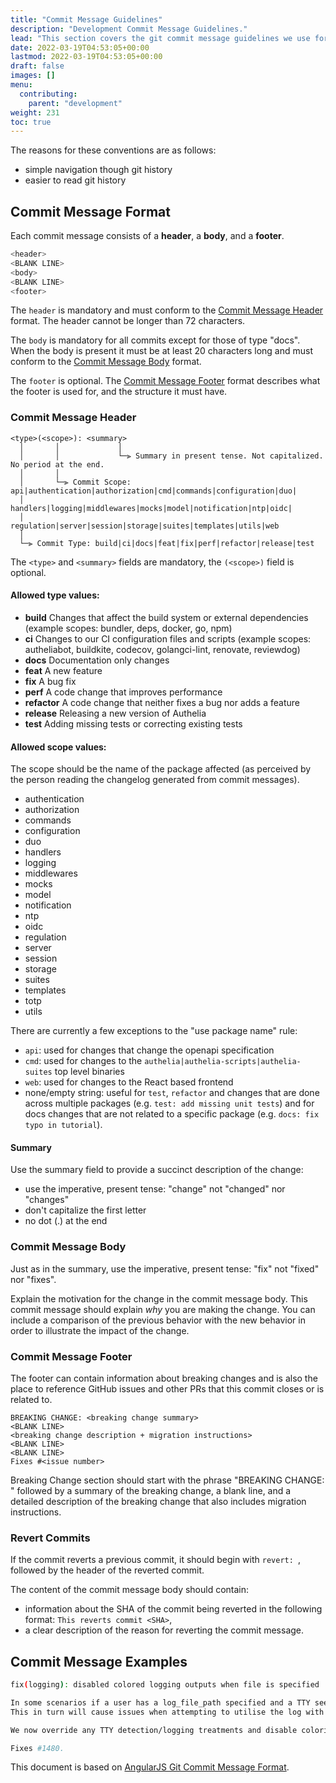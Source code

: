 ```yaml
---
title: "Commit Message Guidelines"
description: "Development Commit Message Guidelines."
lead: "This section covers the git commit message guidelines we use for development."
date: 2022-03-19T04:53:05+00:00
lastmod: 2022-03-19T04:53:05+00:00
draft: false
images: []
menu:
  contributing:
    parent: "development"
weight: 231
toc: true
---
```


The reasons for these conventions are as follows:

- simple navigation though git history
- easier to read git history

## Commit Message Format

Each commit message consists of a **header**, a **body**, and a **footer**.

```bash
<header>
<BLANK LINE>
<body>
<BLANK LINE>
<footer>
```

The `header` is mandatory and must conform to the [Commit Message Header](#commit-message-header) format. The header
cannot be longer than 72 characters.

The `body` is mandatory for all commits except for those of type "docs". When the body is present it must be at least 20
characters long and must conform to the [Commit Message Body](#commit-message-body) format.

The `footer` is optional. The [Commit Message Footer](#commit-message-footer) format describes what the footer is used
for, and the structure it must have.

### Commit Message Header

```
<type>(<scope>): <summary>
  │       │             │
  │       │             └─⫸ Summary in present tense. Not capitalized. No period at the end.
  │       │
  │       └─⫸ Commit Scope: api|authentication|authorization|cmd|commands|configuration|duo|
  │                          handlers|logging|middlewares|mocks|model|notification|ntp|oidc|
  │                          regulation|server|session|storage|suites|templates|utils|web
  │
  └─⫸ Commit Type: build|ci|docs|feat|fix|perf|refactor|release|test
```

The `<type>` and `<summary>` fields are mandatory, the `(<scope>)` field is optional.

#### Allowed type values:

* **build** Changes that affect the build system or external dependencies
  (example scopes: bundler, deps, docker, go, npm)
* **ci** Changes to our CI configuration files and scripts
  (example scopes: autheliabot, buildkite, codecov, golangci-lint, renovate, reviewdog)
* **docs** Documentation only changes
* **feat** A new feature
* **fix** A bug fix
* **perf** A code change that improves performance
* **refactor** A code change that neither fixes a bug nor adds a feature
* **release** Releasing a new version of Authelia
* **test** Adding missing tests or correcting existing tests

#### Allowed scope values:

The scope should be the name of the package affected (as perceived by the person reading the changelog generated from
commit messages).

* authentication
* authorization
* commands
* configuration
* duo
* handlers
* logging
* middlewares
* mocks
* model
* notification
* ntp
* oidc
* regulation
* server
* session
* storage
* suites
* templates
* totp
* utils

There are currently a few exceptions to the "use package name" rule:

* `api`: used for changes that change the openapi specification
* `cmd`: used for changes to the `authelia|authelia-scripts|authelia-suites` top level binaries
* `web`: used for changes to the React based frontend
* none/empty string: useful for `test`, `refactor` and changes that are done across multiple packages
  (e.g. `test: add missing unit tests`) and for docs changes that are not related to a specific package
  (e.g. `docs: fix typo in tutorial`).

#### Summary

Use the summary field to provide a succinct description of the change:

* use the imperative, present tense: "change" not "changed" nor "changes"
* don't capitalize the first letter
* no dot (.) at the end

### Commit Message Body

Just as in the summary, use the imperative, present tense: "fix" not "fixed" nor "fixes".

Explain the motivation for the change in the commit message body. This commit message should explain _why_ you are
making the change. You can include a comparison of the previous behavior with the new behavior in order to illustrate
the impact of the change.

### Commit Message Footer

The footer can contain information about breaking changes and is also the place to reference GitHub issues and other PRs
that this commit closes or is related to.

```
BREAKING CHANGE: <breaking change summary>
<BLANK LINE>
<breaking change description + migration instructions>
<BLANK LINE>
<BLANK LINE>
Fixes #<issue number>
```

Breaking Change section should start with the phrase "BREAKING CHANGE: " followed by a summary of the breaking change, a
blank line, and a detailed description of the breaking change that also includes migration instructions.

### Revert Commits

If the commit reverts a previous commit, it should begin with `revert: `, followed by the header of the reverted commit.

The content of the commit message body should contain:

- information about the SHA of the commit being reverted in the following format: `This reverts commit <SHA>`,
- a clear description of the reason for reverting the commit message.

## Commit Message Examples

```bash
fix(logging): disabled colored logging outputs when file is specified

In some scenarios if a user has a log_file_path specified and a TTY seems to be detected this causes terminal coloring outputs to be written to the file.
This in turn will cause issues when attempting to utilise the log with the provided fail2ban regexes.

We now override any TTY detection/logging treatments and disable coloring/removal of the timestamp when a user is utilising the text based logger to a file.

Fixes #1480.
```

This document is based on [AngularJS Git Commit Message Format].

[AngularJS Git Commit Message Format]: https://github.com/angular/angular/blob/master/CONTRIBUTING.md#commit
